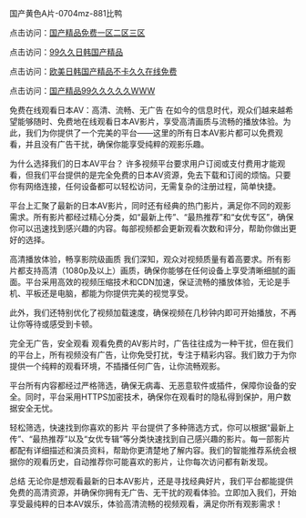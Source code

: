 

国产黄色A片-0704mz-881比鸭


点击访问：<a href="https://vassv.pages.dev/">国产精品免费一区二区三区</a>

点击访问：<a href="https://fdhf-454.pages.dev/">99久久日韩国产精品</a>

点击访问：<a href="https://vassv.pages.dev/">欧美日韩国产精品不卡久久在线免费</a>

点击访问：<a href="https://rtj-3zo.pages.dev/">国产精品99久久久久久WWW</a>



免费在线观看日本AV：高清、流畅、无广告
在如今的信息时代，观众们越来越希望能够随时、免费地在线观看日本AV影片，享受高清画质与流畅的播放体验。为此，我们为你提供了一个完美的平台——这里的所有日本AV影片都可以免费观看，并且没有广告干扰，确保你能享受纯粹的观影乐趣。

为什么选择我们的日本AV平台？
许多视频平台要求用户订阅或支付费用才能观看，但我们平台提供的是完全免费的日本AV资源，免去下载和订阅的烦恼。只要你有网络连接，任何设备都可以轻松访问，无需复杂的注册过程，简单快捷。

平台上汇聚了最新的日本AV影片，同时还有经典的热门影片，满足你不同的观影需求。所有影片都经过精心分类，如“最新上传”、“最热推荐”和“女优专区”，确保你可以迅速找到感兴趣的内容。每部视频都会更新观看次数和评分，帮助你做出更好的选择。

高清播放体验，畅享影院级画质
我们深知，观众对视频质量有着高要求。所有影片都支持高清（1080p及以上）画质，确保你能够在任何设备上享受清晰细腻的画面。平台采用高效的视频压缩技术和CDN加速，保证流畅的播放体验，无论是手机、平板还是电脑，都能为你提供完美的视觉享受。

此外，我们还特别优化了视频加载速度，确保视频在几秒钟内即可开始播放，不再让你等待或感受到卡顿。

完全无广告，安全观看
观看免费的AV影片时，广告往往成为一种干扰，但在我们的平台上，所有视频没有广告，让你免受打扰，专注于精彩内容。我们致力于为你提供一个纯粹的观看环境，不插播任何广告，让你流畅观影。

平台所有内容都经过严格筛选，确保无病毒、无恶意软件或插件，保障你设备的安全。同时，平台采用HTTPS加密技术，确保你在观看时的隐私得到保护，用户数据安全无忧。

轻松筛选，快速找到你喜欢的影片
平台提供了多种筛选方式，你可以根据“最新上传”、“最热推荐”以及“女优专辑”等分类快速找到自己感兴趣的影片。每一部影片都配有详细描述和演员资料，帮助你更清楚地了解内容。我们的智能推荐系统会根据你的观看历史，自动推荐你可能喜欢的影片，让你每次访问都有新发现。

总结
无论你是想观看最新的日本AV影片，还是寻找经典好片，我们平台都能提供免费的高清资源，并确保你拥有无广告、无干扰的观看体验。立即加入我们，开始享受最纯粹的日本AV娱乐，体验高清流畅的视频观看，满足你所有观影需求！









<span style="display:none;">[Canonical link]( https://github.com/luck20250704/luck12 ）</span>
